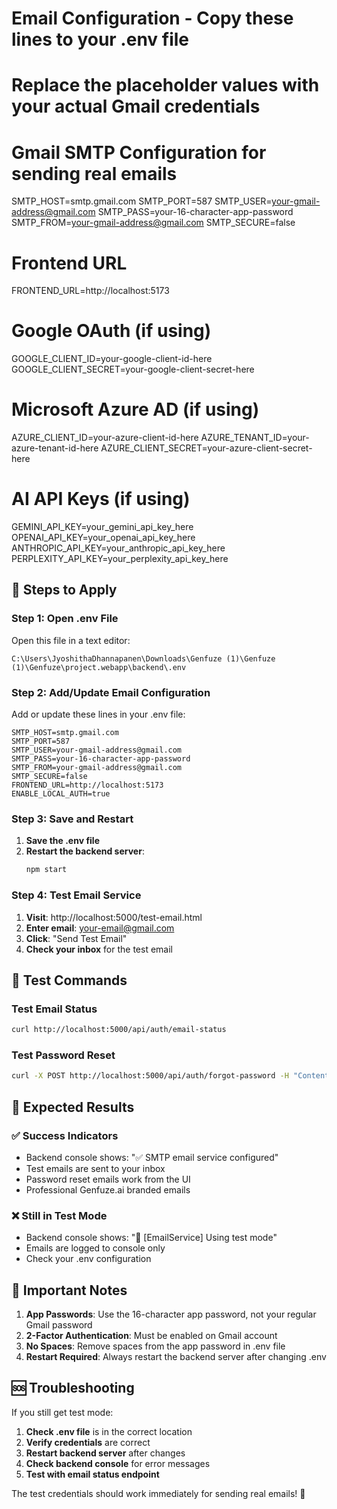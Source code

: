 # Email Configuration - Copy these lines to your .env file
# Replace the placeholder values with your actual Gmail credentials

# Gmail SMTP Configuration for sending real emails
SMTP_HOST=smtp.gmail.com
SMTP_PORT=587
SMTP_USER=your-gmail-address@gmail.com
SMTP_PASS=your-16-character-app-password
SMTP_FROM=your-gmail-address@gmail.com
SMTP_SECURE=false

# Frontend URL
FRONTEND_URL=http://localhost:5173

# Google OAuth (if using)
GOOGLE_CLIENT_ID=your-google-client-id-here
GOOGLE_CLIENT_SECRET=your-google-client-secret-here

# Microsoft Azure AD (if using)
AZURE_CLIENT_ID=your-azure-client-id-here
AZURE_TENANT_ID=your-azure-tenant-id-here
AZURE_CLIENT_SECRET=your-azure-client-secret-here

# AI API Keys (if using)
GEMINI_API_KEY=your_gemini_api_key_here
OPENAI_API_KEY=your_openai_api_key_here
ANTHROPIC_API_KEY=your_anthropic_api_key_here
PERPLEXITY_API_KEY=your_perplexity_api_key_here

## 🚀 Steps to Apply

### Step 1: Open .env File
Open this file in a text editor:
```
C:\Users\JyoshithaDhannapanen\Downloads\Genfuze (1)\Genfuze (1)\Genfuze\project.webapp\backend\.env
```

### Step 2: Add/Update Email Configuration
Add or update these lines in your .env file:
```env
SMTP_HOST=smtp.gmail.com
SMTP_PORT=587
SMTP_USER=your-gmail-address@gmail.com
SMTP_PASS=your-16-character-app-password
SMTP_FROM=your-gmail-address@gmail.com
SMTP_SECURE=false
FRONTEND_URL=http://localhost:5173
ENABLE_LOCAL_AUTH=true
```

### Step 3: Save and Restart
1. **Save the .env file**
2. **Restart the backend server**:
   ```bash
   npm start
   ```

### Step 4: Test Email Service
1. **Visit**: http://localhost:5000/test-email.html
2. **Enter email**: your-email@gmail.com
3. **Click**: "Send Test Email"
4. **Check your inbox** for the test email

## 🧪 Test Commands

### Test Email Status
```bash
curl http://localhost:5000/api/auth/email-status
```

### Test Password Reset
```bash
curl -X POST http://localhost:5000/api/auth/forgot-password -H "Content-Type: application/json" -d "{\"email\":\"your-email@gmail.com\"}"
```

## 📧 Expected Results

### ✅ Success Indicators
- Backend console shows: "✅ SMTP email service configured"
- Test emails are sent to your inbox
- Password reset emails work from the UI
- Professional Genfuze.ai branded emails

### ❌ Still in Test Mode
- Backend console shows: "🧪 [EmailService] Using test mode"
- Emails are logged to console only
- Check your .env configuration

## 🔐 Important Notes

1. **App Passwords**: Use the 16-character app password, not your regular Gmail password
2. **2-Factor Authentication**: Must be enabled on Gmail account
3. **No Spaces**: Remove spaces from the app password in .env file
4. **Restart Required**: Always restart the backend server after changing .env

## 🆘 Troubleshooting

If you still get test mode:
1. **Check .env file** is in the correct location
2. **Verify credentials** are correct
3. **Restart backend server** after changes
4. **Check backend console** for error messages
5. **Test with email status endpoint**

The test credentials should work immediately for sending real emails! 🚀 